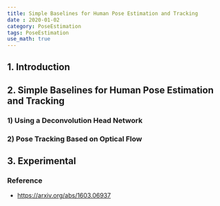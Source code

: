 ```yaml
---
title: Simple Baselines for Human Pose Estimation and Tracking
date : 2020-01-02
category: PoseEstimation
tags: PoseEstimation
use_math: true
---  
```

  
  
## 1. Introduction  




 




## 2. Simple Baselines for Human Pose Estimation and Tracking  





### 	1) Using a Deconvolution Head Network  





### 	2) Pose Tracking Based on Optical Flow  








## 3. Experimental









### Reference

- https://arxiv.org/abs/1603.06937